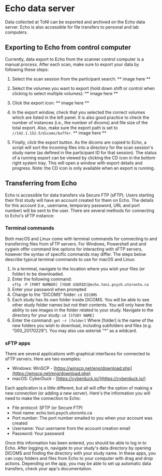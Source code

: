 # Echo data server

Data collected at ToNI can be exported and archived on the Echo data server. Echo is also accessible for file transfers to personal and lab computers.

## Exporting to Echo from control computer
Currently, data export to Echo from the scanner control computer is a manual process. After each scan, make sure to export your data by following these steps:

1. Select the scan session from the participant search:
** image here **

2. Select the volumes you want to export (hold down shift or control when clicking to select multiple volumes):
** image here **

3. Click the export icon:
** image here **

4. In the export window, check that you selected the correct volumes which are listed in the left panel. It is also good practice to check the number of instances (i.e., the number of dicoms) and file size of the total export. Also, make sure the export path is set to `//142.1.152.5/dicoms/buffer`.
** image here **

5. Finally, click the export button. As the dicoms are copied to Echo, a script will sort the incoming files into a directory for the scan session's study name (as defined in the participant ID for that session). The status of a running export can be viewed by clicking the CD icon in the bottom right system tray. This will open a window with export details and progress. Note: the CD icon is only available when an export is running. 

## Transferring from Echo 
Echo is accessible for data transfers via Secure FTP (sFTP). Users starting their first study will have an account created for them on Echo. The details for this account (i.e., username, temporary password, URL and port number) will be sent to the user. There are several methods for connecting to Echo's sFTP instance: 

### Terminal commands
Both macOS and Linux come with terminal commands for connecting to and transferring files from sFTP servers. For Windows, Powershell and and cygwin offer command line options for interacting with sFTP servers, however the syntax of specific commands may differ. The steps below describe typical terminal commands to use for macOS and Linux:

1. In a terminal, navigate to the location where you wish your files (or folder) to be downloaded.
2. Enter the following command: <br /> `sftp -P [PORT NUMBER] [YOUR USERID]@echo.toni.psych.utoronto.ca`
3. Enter your password when prompted
4. Change to the “DICOMS” folder: `cd DICOMS`
5. Each study has its own folder inside DICOMS. You will be able to see other study folder names but not their contents. You will only have the ability to see images in the folder related to your study. Navigate to the directory for your study: `cd [STUDY NAME]`
6. Enter the command: `get –r [folder]`
Where [folder] is the name of the new folders you wish to download, including subfolders and files (e.g. “000_20170229”). You may also use asterisk “*” as a wildcard.

### sFTP apps
There are several applications with graphical interfaces for connected to sFTP servers. Here are two examples:

* Windows: WinSCP - [https://winscp.net/eng/download.php](https://winscp.net/eng/download.php)
* macOS: CyberDuck - [https://cyberduck.io/](https://cyberduck.io/)

Each application is a little different, but all will offer the option of making a new connection (or adding a new server). Here's the information you will need to make the connection to Echo:

* File protocol: SFTP (or Secure FTP)
* Host name: echo.toni.psych.utoronto.ca
* Port number: The port number emailed to you when your account was created
* Username: Your username from the account creation email
* Password: Your password

Once this information has been entered, you should be able to log in to Echo. After logging in, navigate to your study's data directory by opening DICOMS and finding the directory with your study name. In these apps, you can copy folders and files from Echo to your computer with drag and drop actions. Depending on the app, you may be able to set up automatic data transfers, check your app's documentation. 


